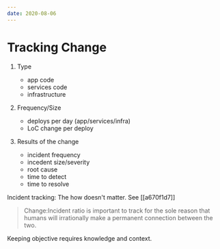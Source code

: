```yaml
---
date: 2020-08-06
---
```


# Tracking Change

1. Type

   - app code
   - services code
   - infrastructure

2. Frequency/Size

   - deploys per day (app/services/infra)
   - LoC change per deploy

3. Results of the change

   - incident frequency
   - incedent size/severity
   - root cause
   - time to detect
   - time to resolve

Incident tracking: The how doesn't matter. See [[a670f1d7]]

> Change:Incident ratio is important to track for the sole reason that humans
> will irrationally make a permanent connection between the two.

Keeping objective requires knowledge and context.
